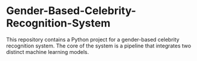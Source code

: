 # Gender-Based-Celebrity-Recognition-System
This repository contains a Python project for a gender-based celebrity recognition system. The core of the system is a pipeline that integrates two distinct machine learning models.
